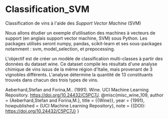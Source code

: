 # Classification_SVM
Classification de vins à l'aide des *Support Vector Machine* (SVM)


Nous allons étudier un exemple d’utilisation des machines à vecteurs de support (en anglais support vector machine, SVM) sous Python. 
Les packages utilisés seront numpy, pandas, scikit-learn et ses sous-packages notamment : svm, model_selection, et prepocessing.

L'objectif est de créer un modèle de classification multi-classes à partir des données du dataset wine.
Ce dataset compile les résultats d'une analyse chimique de vins issus de la même région d'Italie, mais provenant de 3 vignobles différents. L'analyse détermine la quantité de 13 constituants trouvés dans chacun des trois types de vins.




Aeberhard,Stefan and Forina,M.. (1991). Wine. UCI Machine Learning Repository. https://doi.org/10.24432/C5PC7J.
@misc{misc_wine_109,
  author       = {Aeberhard,Stefan and Forina,M.},
  title        = {{Wine}},
  year         = {1991},
  howpublished = {UCI Machine Learning Repository},
  note         = {{DOI}: https://doi.org/10.24432/C5PC7J}
}
